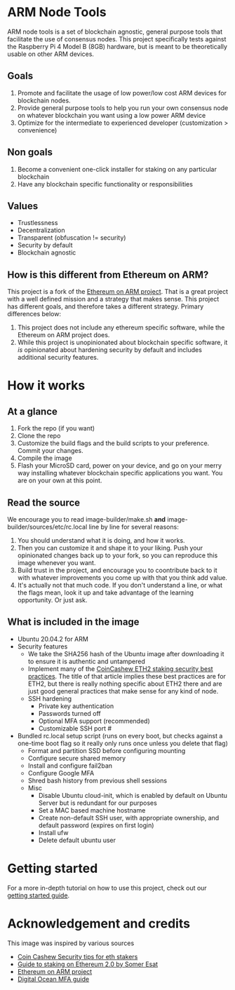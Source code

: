 # ARM Node Tools
ARM node tools is a set of blockchain agnostic, general purpose tools that facilitate the use of consensus nodes. This project specifically tests against the Raspberry Pi 4 Model B (8GB) hardware, but is meant to be theoretically usable on other ARM devices.

## Goals
1. Promote and facilitate the usage of low power/low cost ARM devices for blockchain nodes.
2. Provide general purpose tools to help you run your own consensus node on whatever blockchain you want using a low power ARM device
3. Optimize for the intermediate to experienced developer (customization > convenience)

## Non goals
1. Become a convenient one-click installer for staking on any particular blockchain
2. Have any blockchain specific functionality or responsibilities

## Values
- Trustlessness
- Decentralization
- Transparent (obfuscation != security)
- Security by default
- Blockchain agnostic

## How is this different from Ethereum on ARM?

This project is a fork of the [Ethereum on ARM project](https://github.com/diglos/ethereumonarm). That is a great project with a well defined mission and a strategy that makes sense. This project has different goals, and therefore takes a different strategy. Primary differences below:

1. This project does not include any ethereum specific software, while the Ethereum on ARM project does.
2. While this project is unopinionated about blockchain specific software, it *is* opinionated about hardening security by default and includes additional security features.


# How it works

## At a glance

1. Fork the repo (if you want)
2. Clone the repo
3. Customize the build flags and the build scripts to your preference. Commit your changes.
4. Compile the image
5. Flash your MicroSD card, power on your device, and go on your merry way installing whatever blockchain specific applications you want. You are on your own at this point.


## Read the source

We encourage you to read image-builder/make.sh **and** image-builder/sources/etc/rc.local line by line for several reasons:

1) You should understand what it is doing, and how it works.
2) Then you can customize it and shape it to your liking. Push your opinionated changes back up to your fork, so you can reproduce this image whenever you want.
3) Build trust in the project, and encourage you to coontribute back to it with whatever improvements you come up with that you think add value.
4) It's actually not that much code. If you don't understand a line, or what the flags mean, look it up and take advantage of the learning opportunity. Or just ask.

## What is included in the image

- Ubuntu 20.04.2 for ARM
- Security features
  - We take the SHA256 hash of the Ubuntu image after downloading it to ensure it is authentic and untampered
  - Implement many of the [CoinCashew ETH2 staking security best practices](https://www.coincashew.com/coins/overview-eth/guide-or-security-best-practices-for-a-eth2-validator-beaconchain-node). The title of that article implies these best practices are for ETH2, but there is really nothing specific about ETH2 there and are just good general practices that make sense for any kind of node.
  - SSH hardening
    - Private key authentication
    - Passwords turned off
    - Optional MFA support (recommended)
    - Customizable SSH port #
- Bundled rc.local setup script (runs on every boot, but checks against a one-time boot flag so it really only runs once unless you delete that flag)
  - Format and partition SSD before configuring mounting
  - Configure secure shared memory
  - Install and configure fail2ban
  - Configure Google MFA
  - Shred bash history from previous shell sessions
  - Misc
    - Disable Ubuntu cloud-init, which is enabled by default on Ubuntu Server but is redundant for our purposes
    - Set a MAC based machine hostname
    - Create non-default SSH user, with appropriate ownership, and default password (expires on first login)
    - Install ufw
    - Delete default ubuntu user


# Getting started

For a more in-depth tutorial on how to use this project, check out our [getting started guide](docs/getting-started.md).

# Acknowledgement and credits

This image was inspired by various sources
- [Coin Cashew Security tips for eth stakers](https://www.coincashew.com/coins/overview-eth/guide-or-security-best-practices-for-a-eth2-validator-beaconchain-node#disable-root-account)
- [Guide to staking on Ethereum 2.0 by Somer Esat](https://someresat.medium.com/guide-to-staking-on-ethereum-2-0-ubuntu-pyrmont-lighthouse-a634d3b87393)
- [Ethereum on ARM project](https://ethereum-on-arm-documentation.readthedocs.io/en/latest/index.html)
- [Digital Ocean MFA guide](https://www.digitalocean.com/community/tutorials/how-to-set-up-multi-factor-authentication-for-ssh-on-ubuntu-18-04)